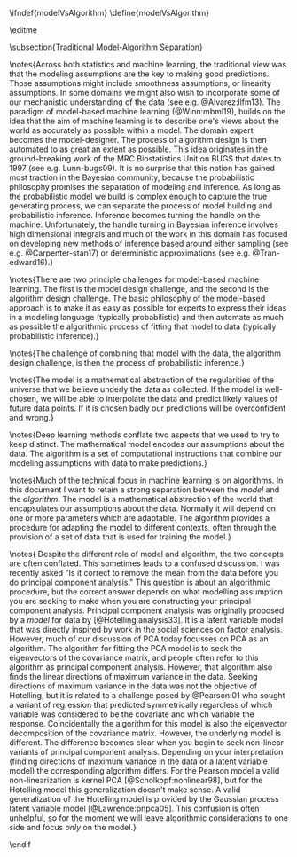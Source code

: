 \ifndef{modelVsAlgorithm}
\define{modelVsAlgorithm}

\editme

\subsection{Traditional Model-Algorithm Separation}

\notes{Across both statistics and machine learning, the traditional view was that the modeling assumptions are the key to making good predictions. Those assumptions might include smoothness assumptions, or linearity assumptions. In some domains we might also wish to incorporate some of our mechanistic understanding of the data (see e.g. @Alvarez:llfm13). The paradigm of model-based machine learning (@Winn:mbml19), builds on the idea that the aim of machine learning is to describe one's views about the world as accurately as possible within a model. The domain expert becomes the model-designer. The process of algorithm design is then automated to as great an extent as possible. This idea originates in the ground-breaking work of the MRC Biostatistics Unit on BUGS that dates to 1997 (see e.g. Lunn-bugs09). It is no surprise that this notion has gained most traction in the Bayesian community, because the probabilistic philosophy promises the separation of modeling and inference. As long as the probabilistic model we build is complex enough to capture the true generating process, we can separate the process of model building and probabilistic inference. Inference becomes turning the handle on the machine. Unfortunately, the handle turning in Bayesian inference involves high dimensional integrals and much of the work in this domain has focused on developing new methods of inference based around either sampling (see e.g. @Carpenter-stan17) or deterministic approximations (see e.g. @Tran-edward16).}

\notes{There are two principle challenges for model-based machine learning. The first is the model design challenge, and the second is the algorithm design challenge. The basic philosophy of the model-based approach is to make it as easy as possible for experts to express their ideas in a modeling language (typically probabilistic) and then automate as much as possible the algorithmic process of fitting that model to data (typically probabilistic inference).}

\notes{The challenge of combining that model with the data, the algorithm design challenge, is then the process of probabilistic inference.}

\notes{The model is a mathematical abstraction of
the regularities of the universe that we believe underly the data as
collected. If the model is well-chosen, we will be able to interpolate
the data and predict likely values of future data points. If it is chosen
badly our predictions will be overconfident and wrong.}

\notes{Deep learning methods conflate two aspects that we used to try to keep distinct. The mathematical model encodes our assumptions about the data. The algorithm is a set of computational instructions that combine our modeling assumptions with data to make predictions.}

\notes{Much of the technical focus in machine learning is on algorithms. In
this document I want to retain a strong separation between the *model*
and the *algorithm*. The model is a mathematical abstraction of the
world that encapsulates our assumptions about the data. Normally it will
depend on one or more parameters which are adaptable. The algorithm
provides a procedure for adapting the model to different contexts, often
through the provision of a set of data that is used for training the
model.}

\notes{ Despite the different role of model and algorithm, the two
concepts are often conflated. This sometimes leads to a confused
discussion. I was recently asked "Is it correct to remove the mean
from the data before you do principal component analysis." This
question is about an algorithmic procedure, but the correct answer
depends on what modelling assumption you are seeking to make when you
are constructing your principal component analysis. Principal
component analysis was originally proposed by a *model* for data by
[@Hotelling:analysis33]. It is a latent variable model that was
directly inspired by work in the social sciences on factor
analysis. However, much of our discussion of PCA today focusses on PCA
as an algorithm. The algorithm for fitting the PCA model is to seek
the eigenvectors of the covariance matrix, and people often refer to
this algorithm as principal component analysis. However, that
algorithm also finds the linear directions of maximum variance in the
data. Seeking directions of maximum variance in the data was not the
objective of Hotelling, but it is related to a challenge posed by
@Pearson:01 who sought a variant of regression that predicted
symmetrically regardless of which variable was considered to be the
covariate and which variable the response. Coincidentally the
algorithm for this model is also the eigenvector decomposition of the
covariance matrix. However, the underlying model is different. The
difference becomes clear when you begin to seek non-linear variants of
principal component analysis.  Depending on your interpretation
(finding directions of maximum variance in the data or a latent
variable model) the corresponding algorithm differs. For the Pearson
model a valid non-linearization is kernel PCA
[@Scholkopf:nonlinear98], but for the Hotelling model this
generalization doesn't make sense. A valid generalization of the
Hotelling model is provided by the Gaussian process latent variable
model [@Lawrence:pnpca05]. This confusion is often unhelpful, so for
the moment we will leave algorithmic considerations to one side and
focus *only* on the model.}

\endif
